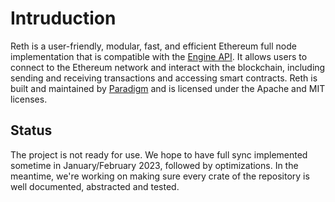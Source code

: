 # Intruduction

Reth is a user-friendly, modular, fast, and efficient Ethereum full node implementation that is compatible with the [Engine API](https://github.com/ethereum/execution-apis/tree/6709c2a795b707202e93c4f2867fa0bf2640a84f/src/engine). It allows users to connect to the Ethereum network and interact with the blockchain, including sending and receiving transactions and accessing smart contracts. Reth is built and maintained by [Paradigm](https://www.paradigm.xyz/) and is licensed under the Apache and MIT licenses.

## Status

The project is not ready for use. We hope to have full sync implemented sometime in January/February 2023, followed by optimizations. In the meantime, we're working on making sure every crate of the repository is well documented, abstracted and tested.